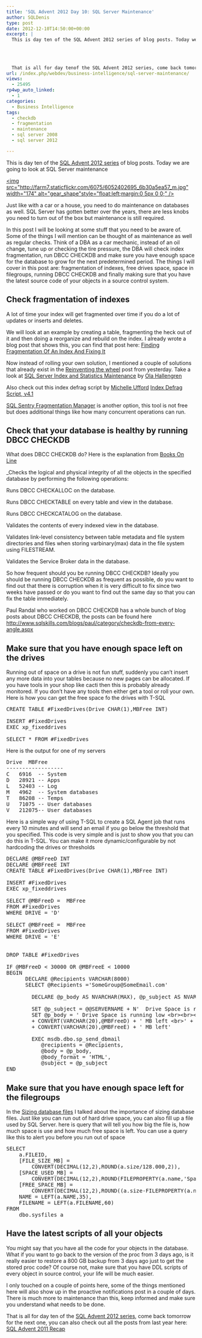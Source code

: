 ```yaml
---
title: 'SQL Advent 2012 Day 10: SQL Server Maintenance'
author: SQLDenis
type: post
date: 2012-12-10T14:50:00+00:00
excerpt: |
  This is day ten of the SQL Advent 2012 series of blog posts. Today we are going to look at SQL Server maintenance
  
  
  
    
  That is all for day tenof the SQL Advent 2012 series, come back tomorrow for the next one, you can also check out all the posts f&hellip;
url: /index.php/webdev/business-intelligence/sql-server-maintenance/
views:
  - 25495
rp4wp_auto_linked:
  - 1
categories:
  - Business Intelligence
tags:
  - checkdb
  - fragmentation
  - maintenance
  - sql server 2008
  - sql server 2012

---
```

This is day ten of the [SQL Advent 2012 series][1] of blog posts. Today we are going to look at SQL Server maintenance
  
[<img src="http://farm7.staticflickr.com/6075/6052402695_6b30a5ea57_m.jpg" width="174" alt="gear_shape"style="float:left;margin:0 5px 0 0;" />][2]

Just like with a car or a house, you need to do maintenance on databases as well. SQL Server has gotten better over the years, there are less knobs you need to turn out of the box but maintenance is still required.
  
In this post I will be looking at some stuff that you need to be aware of. Some of the things I will mention can be thought of as maintenance as well as regular checks. Think of a DBA as a car mechanic, instead of an oil change, tune up or checking the tire pressure, the DBA will check index fragmentation, run DBCC CHECKDB and make sure you have enough space for the database to grow for the next predetermined period. The things I will cover in this post are: fragmentation of indexes, free drives space, space in filegroups, running DBCC CHECKDB and finally making sure that you have the latest source code of your objects in a source control system.

## Check fragmentation of indexes

A lot of time your index will get fragmented over time if you do a lot of updates or inserts and deletes.
  
We will look at an example by creating a table, fragmenting the heck out of it and then doing a reorganize and rebuild on the index. I already wrote a blog post that shows this, you can find that post here: [Finding Fragmentation Of An Index And Fixing It][3]

Now instead of rolling your own solution, I mentioned a couple of solutions that already exist in the [Reinventing the wheel][4] post from yesterday. Take a look at [SQL Server Index and Statistics Maintenance][5] by [Ola Hallengren][6]

Also check out this index defrag script by [Michelle Ufford][7] [Index Defrag Script, v4.1][8]

[SQL Sentry Fragmentation Manager][9] is another option, this tool is not free but does additional things like how many concurrent operations can run.

## Check that your database is healthy by running DBCC CHECKDB

What does DBCC CHECKDB do? Here is the explanation from [Books On Line][10]
  
_Checks the logical and physical integrity of all the objects in the specified database by performing the following operations:</p> 

Runs DBCC CHECKALLOC on the database.

Runs DBCC CHECKTABLE on every table and view in the database.

Runs DBCC CHECKCATALOG on the database.

Validates the contents of every indexed view in the database.

Validates link-level consistency between table metadata and file system directories and files when storing varbinary(max) data in the file system using FILESTREAM.

Validates the Service Broker data in the database.</em>

So how frequent should you be running DBCC CHECKDB? Ideally you should be running DBCC CHECKDB as frequent as possible, do you want to find out that there is corruption when it is very difficult to fix since two weeks have passed or do you want to find out the same day so that you can fix the table immediately.

Paul Randal who worked on DBCC CHECKDB has a whole bunch of blog posts about DBCC CHECKDB, the posts can be found here http://www.sqlskills.com/blogs/paul/category/checkdb-from-every-angle.aspx

## Make sure that you have enough space left on the drives

Running out of space on a drive is not fun stuff, suddenly you can&#8217;t insert any more data into your tables because no new pages can be allocated. If you have tools in your shop like cacti then this is probably already monitored. If you don&#8217;t have any tools then either get a tool or roll your own. Here is how you can get the free space fo the drives with T-SQL

<pre>CREATE TABLE #FixedDrives(Drive CHAR(1),MBFree INT)

INSERT #FixedDrives
EXEC xp_fixeddrives

SELECT * FROM #FixedDrives</pre>

Here is the output for one of my servers

<pre>Drive	MBFree
------------------
C	6916  -- System
D	28921 -- Apps
L	52403 -- Log
M	4962  -- System databases
T	86208 -- Temps
U	71075 -- User databases 
V	212075-- User databases </pre>

Here is a simple way of using T-SQL to create a SQL Agent job that runs every 10 minutes and will send an email if you go below the threshold that you specified. This code is very simple and is just to show you that you can do this in T-SQL. You can make it more dynamic/configurable by not hardcoding the drives or thresholds

<pre>DECLARE @MBFreeD INT
DECLARE @MBFreeE INT
CREATE TABLE #FixedDrives(Drive CHAR(1),MBFree INT)

INSERT #FixedDrives
EXEC xp_fixeddrives

SELECT @MBFreeD =  MBFree
FROM #FixedDrives
WHERE DRIVE = 'D'

SELECT @MBFreeE =  MBFree
FROM #FixedDrives
WHERE DRIVE = 'E'


DROP TABLE #FixedDrives

IF @MBFreeD &lt; 30000 OR @MBFreeE &lt; 10000
BEGIN
      DECLARE @Recipients VARCHAR(8000)
	  SELECT @Recipients ='SomeGroup@SomeEmail.com'
		     
		DECLARE @p_body AS NVARCHAR(MAX), @p_subject AS NVARCHAR(MAX), @p_profile_name AS NVARCHAR(MAX)

		SET @p_subject = @@SERVERNAME + N'  Drive Space is running low'
		SET @p_body = ' Drive Space is running low &lt;br&gt;&lt;br&gt;&lt;br&gt;' + CHAR(13) + CHAR(10) + 'Drive D has ' 
		+ CONVERT(VARCHAR(20),@MBFreeD) + ' MB left &lt;br&gt;' + CHAR(13) + CHAR(10) + 'Drive E has ' 
		+ CONVERT(VARCHAR(20),@MBFreeE) + ' MB left'

		EXEC msdb.dbo.sp_send_dbmail
		   @recipients = @Recipients,
		   @body = @p_body,
		   @body_format = 'HTML',
		   @subject = @p_subject
END</pre>

## Make sure that you have enough space left for the filegroups

In the [Sizing database files][11] I talked about the importance of sizing database files. Just like you can run out of hard drive space, you can also fill up a file used by SQL Server. here is query that will tell you how big the file is, how much space is use and how much free space is left. You can use a query like this to alert you before you run out of space

<pre>SELECT
	a.FILEID,
	[FILE_SIZE_MB] = 
		CONVERT(DECIMAL(12,2),ROUND(a.size/128.000,2)),
	[SPACE_USED_MB] =
		CONVERT(DECIMAL(12,2),ROUND(FILEPROPERTY(a.name,'SpaceUsed')/128.000,2)),
	[FREE_SPACE_MB] =
		CONVERT(DECIMAL(12,2),ROUND((a.size-FILEPROPERTY(a.name,'SpaceUsed'))/128.000,2)) ,
	NAME = LEFT(a.NAME,35),
	FILENAME = LEFT(a.FILENAME,60)
FROM
	dbo.sysfiles a</pre>

## Have the latest scripts of all your objects

You might say that you have all the code for your objects in the database. What if you want to go back to the version of the proc from 3 days ago, is it really easier to restore a 800 GB backup from 3 days ago just to get the stored proc code? Of course not, make sure that you have DDL scripts of every object in source control, your life will be much easier.

I only touched on a couple of points here, some of the things mentioned here will also show up in the proactive notifications post in a couple of days. There is much more to maintenance than this, keep informed and make sure you understand what needs to be done.

That is all for day ten of the [SQL Advent 2012 series][1], come back tomorrow for the next one, you can also check out all the posts from last year here: [SQL Advent 2011 Recap][12]

 [1]: /index.php/DataMgmt/DBProgramming/sql-advent-2012-here-is
 [2]: http://www.flickr.com/photos/43830351@N03/6052402695/ "gear_shape by chance.press, on Flickr"
 [3]: /index.php/DataMgmt/DataDesign/finding-fragmentation-of-an-index-and-fi
 [4]: /index.php/DataMgmt/DBProgramming/MSSQLServer/sql-advent-2012-day-10
 [5]: http://ola.hallengren.com/sql-server-index-and-statistics-maintenance.html
 [6]: http://ola.hallengren.com/
 [7]: http://sqlfool.com/
 [8]: http://sqlfool.com/2011/06/index-defrag-script-v4-1/
 [9]: http://www.sqlsentry.net/fragmentation-manager/sql-server-index-analysis-and-defrag.asp
 [10]: http://msdn.microsoft.com/en-us/library/ms176064
 [11]: /index.php/DataMgmt/DBAdmin/MSSQLServerAdmin/sizing-database-files
 [12]: /index.php/DataMgmt/DataDesign/sql-advent-2011-recap